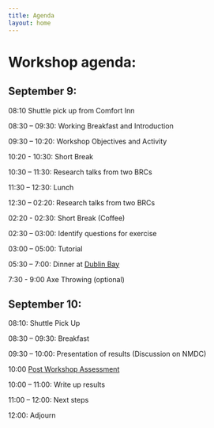 ```yaml
---
title: Agenda
layout: home
---
```


# Workshop agenda:

## September 9:

08:10  Shuttle pick up from Comfort Inn

08:30 – 09:30: Working Breakfast and Introduction

09:30 – 10:20:  Workshop Objectives and Activity

10:20 - 10:30: Short Break

10:30 – 11:30: Research talks from two BRCs

11:30 – 12:30: Lunch

12:30 – 02:20: Research talks from two BRCs

02:20 - 02:30: Short Break (Coffee)

02:30 – 03:00: Identify questions for exercise 

03:00 – 05:00: Tutorial

05:30 – 7:00: Dinner at [Dublin Bay](https://dublinbayames.com/)

7:30 - 9:00 Axe Throwing (optional)

 

## September 10:

08:10:  Shuttle Pick Up

08:30 – 09:30:  Breakfast

09:30 – 10:00: Presentation of results (Discussion on NMDC)

10:00 [Post Workshop Assessment](https://forms.gle/YuLvP1nbwYJYNgdy5)

10:00 – 11:00: Write up results 

11:00 – 12:00:  Next steps 

12:00: Adjourn
